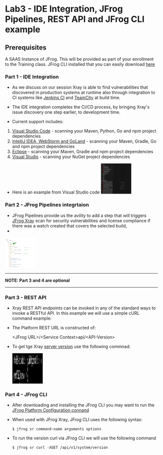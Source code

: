 # Lab3 - IDE Integration, JFrog Pipelines, REST API and JFrog CLI example

## Prerequisites
A SAAS Instance of JFrog. This will be provided as part of your enrollment to the Training class.
JFrog CLI installed that you can easily download [here](https://jfrog.com/getcli/)

### Part 1 - IDE Integration

- As we discuss on our session Xray is able to find vulnerabilities that discovered in production systems at runtime also through integration to CI systems like [Jenkins CI](https://www.jfrog.com/confluence/display/JFROG/Jenkins+Artifactory+Plug-in) and [TeamCity](https://www.jfrog.com/confluence/display/JFROG/TeamCity+Artifactory+Plug-in) at build time. 

- The IDE integration completes the CI/CD process, by bringing Xray's issue discovery one step earlier, to development time.
- Current support includes:
1. [Visual Studio Code](https://marketplace.visualstudio.com/items?itemName=JFrog.jfrog-vscode-extension) - scanning your Maven, Python, Go and npm project dependencies
2. [IntelliJ IDEA, WebStorm and GoLand](https://www.jfrog.com/confluence/display/JFROG/JFrog+IntelliJ+IDEA+Plugin) - scanning your Maven, Gradle, Go and npm project dependencies
3. [Eclipse](https://www.jfrog.com/confluence/display/JFROG/JFrog+Eclipse+IDE+Plugin) - scanning your Maven, Gradle and npm project dependencies
4. [Visual Studio](https://www.jfrog.com/confluence/display/JFROG/JFrog+Visual+Studio+Extension) - scanning your NuGet project dependencies

- Here is an example from Visual Studio code
    <img src="/SU-201-Intro-to-JFrog-Xray/Lab3/images/1.gif" alt="Visual Studio Code" style="height: 100px; width:100px;"/>

### Part 2 - JFrog Pipelines integrtaion

- JFrog Pipelines provide us the avility to add a step that will triggers [JFrog Xray](https://www.jfrog.com/confluence/display/JFROG/JFrog+Xray) scan for security vulnerabilities and license compliance if there was a watch created that covers the selected build,
-
<img src="/SU-201-Intro-to-JFrog-Xray/Lab3/images/2.png" alt=" JFrog Pipelines integrtaion" style="height: 100px; width:100px;"/>


*******************************************************************************************************
**NOTE: Part 3 and 4 are optional**
*******************************************************************************************************

### Part 3 - REST API

- Xray REST API endpoints can be invoked in any of the standard ways to invoke a RESTful API. In this example we will use a simple cURL command example:

- The Platform REST URL is constructed of: 

    \<JFrog URL>\/\<Service Context>api/\<API-Version>

- To get tge Xray [server version](https://www.jfrog.com/confluence/display/JFROG/Xray+REST+API#XrayRESTAPI-GetVersion) use the following commnad:

    <img src="/SU-201-Intro-to-JFrog-Xray/Lab3/images/3.png" alt="Xray REST API" style="height: 100px; width:100px;"/>

### Part 4 - JFrog CLI

-  After downloading and installing the JFrog CLI you may want to run the [JFrog Platform Configuration connand](https://www.jfrog.com/confluence/display/CLI/JFrog+CLI#JFrogCLI-JFrogPlatformConfiguration)  

-  When used with JFrog Xray, JFrog CLI uses the following syntax:

    ```
    $ jfrog xr command-name arguments options
    ```

- To run the version curl via JFrog CLI we will use the following command

    ```
    $ jfrog xr curl -XGET /api/v1/system/version
    ```

